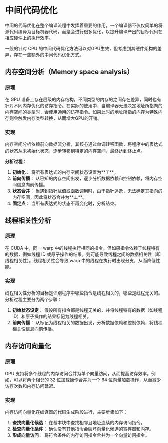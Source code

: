# 中间代码优化

中间的代码优化在整个编译流程中发挥着重要的作用，一个编译器不仅仅简单的将源代码编译为目标机器代码，而是会进行很多优化，以提升编译产出的目标代码在相应硬件上的执行效率。

一般的针对 CPU 的中间代码优化方法可以对GPU生效，但考虑到其硬件架构的差异，存在一些额外的中间代码优化方式。

## 内存空间分析（Memory space analysis）

### 原理

在 GPU 设备上存在层级的内存结构，不同类型的内存的之间存在差异，同时也有针对不同内存优化的访存指令。在实际的使用中，当编译器无法决定地址所指向的内存空间的类型时，会使用通用的访存指令。如果此时的地址所指的内存为特殊内存则会触发内存类型转换，从而增大GPU的开销。

### 实现

内存空间分析依赖前向数据流分析，其核心通过单调转移函数，将程序中的表达式的状态从未初始化状态，逐步转移到特定的内存空间，最终达到终止点。

**分析过程**：

1. **初始化**： 将所有表达式的内存空间状态设置为**⊤**。
2. **前向传播**： 从已知的内存空间出发，逐步分析数据依赖和控制依赖，将内存空间信息向前传播。
3. **状态合并**： 当遇到指针赋值或函数调用时，由于指针逃逸，无法确定其指向的内存空间，因此将状态合并为**⊥**。
4. **固定点**： 当所有表达式的状态不再变化时，分析结束。

## 线程相关性分析

### 原理

在 CUDA 中，同一 warp 中的线程执行相同的指令。但如果指令依赖于线程特有的数据，例如线程 ID 或原子操作的结果，则可能导致线程之间的数据相关性（即线程相关性）。线程相关性会导致 warp 中的线程在执行时出现分支，从而降低性能。

### 实现

线程相关性分析的目标是识别程序中哪些指令是线程相关的，哪些是线程无关的。分析过程主要分为两个步骤：

1. **初始状态设定**： 假设所有指令都是线程无关的，并将线程特有的数据（如线程 ID）和原子操作的结果标记为线程相关。
2. **前向传播**： 从标记为线程相关的数据出发，分析数据依赖和控制依赖，将线程相关性信息向前传播。

##  内存访问向量化

### 原理

GPU 支持将多个线程的内存访问合并为单个向量访问，从而提高访存效率。例如，可以将两个相邻的 32 位加载操作合并为一个 64 位向量加载操作，从而减少访存次数和内存访问延迟。

### 实现

内存访问向量化在编译器的代码生成阶段进行，主要步骤如下：

1. **查找向量化候选**： 在基本块中查找相邻且地址连续的内存访问指令。
2. **检查向量化条件**： 确认没有其他指令会破坏向量化候选的寄存器和内存。
3. **形成向量访问**： 将符合条件的内存访问指令合并为一个向量访问指令。
